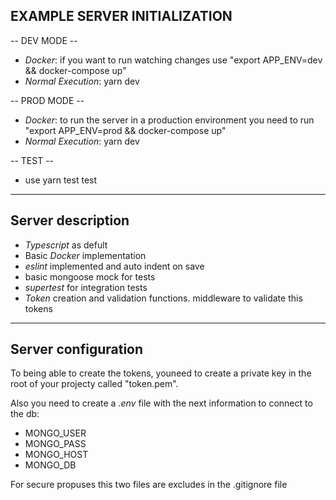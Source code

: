 ## EXAMPLE SERVER INITIALIZATION

-- DEV MODE --
- *Docker*: if you want to run watching changes use "export APP_ENV=dev && docker-compose up"
- *Normal Execution*: yarn dev

-- PROD MODE --
- *Docker*: to run the server in a production environment you need to run "export APP_ENV=prod && docker-compose up"
- *Normal Execution*: yarn dev

-- TEST --
- use yarn test test

----------------------------------------------------------------

## Server description

- *Typescript* as defult 
- Basic *Docker* implementation
- *eslint* implemented and auto indent on save
- basic mongoose mock for tests
- *supertest* for integration tests
- *Token* creation and validation functions. middleware to validate this tokens

----------------------------------------------------------------

## Server configuration

To being able to create the tokens, youneed to create a private key in the root of your projecty called "token.pem".

Also you need to create a *.env* file with the next information to connect to the db:

- MONGO_USER
- MONGO_PASS
- MONGO_HOST
- MONGO_DB

For secure propuses this two files are excludes in the .gitignore file
